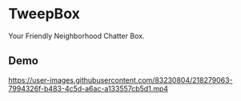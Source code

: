 
# TweepBox

Your Friendly Neighborhood Chatter Box.

## Demo



https://user-images.githubusercontent.com/83230804/218279063-7994326f-b483-4c5d-a6ac-a133557cb5d1.mp4




